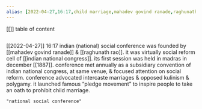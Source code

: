 ```yaml
---
alias: [2022-04-27,16:17,child marriage,mahadev govind ranade,raghunath rao,,,,,,,,]
---
```

[[]]
table of content
```toc
```

[[2022-04-27]] 16:17
indian (national) social conference was founded by [[mahadev govind ranade]] & [[raghunath rao]]. it was virtually social reform cell of [[indian national congress]]. its first session was held in madras in december [[1887]]. conference met annually as a subsidiary convention of indian national congress, at same venue, & focused attention on social reform. conference advocated intercaste marriages & opposed kulinism & polygamy. it launched famous “pledge movement” to inspire people to take an oath to prohibit child marriage.
```query
"national social conference"
```